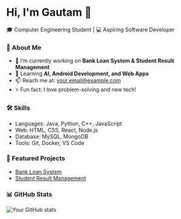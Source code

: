 # Hi, I'm Gautam 👋

🎓 Computer Engineering Student | 💻 Aspiring Software Developer  

### 🚀 About Me
- 🔭 I’m currently working on **Bank Loan System & Student Result Management**
- 🌱 Learning **AI, Android Development, and Web Apps**
- 📫 Reach me at: [your.email@example.com](mailto:your.email@example.com)
- ⚡ Fun fact: I love problem-solving and new tech!

### 🛠️ Skills
- Languages: Java, Python, C++, JavaScript
- Web: HTML, CSS, React, Node.js
- Database: MySQL, MongoDB
- Tools: Git, Docker, VS Code

### 📂 Featured Projects
- [Bank Loan System](https://github.com/yourusername/project1)
- [Student Result Management](https://github.com/yourusername/project2)

### 📊 GitHub Stats
![Your GitHub stats](https://github-readme-stats.vercel.app/api?username=yourusername&show_icons=true&theme=radical)


<!--
**gautam-chudasama/gautam-chudasama** is a ✨ _special_ ✨ repository because its `README.md` (this file) appears on your GitHub profile.

Here are some ideas to get you started:

- 🔭 I’m currently working on ...
- 🌱 I’m currently learning ...
- 👯 I’m looking to collaborate on ...
- 🤔 I’m looking for help with ...
- 💬 Ask me about ...
- 📫 How to reach me: ...
- 😄 Pronouns: ...
- ⚡ Fun fact: ...
-->
